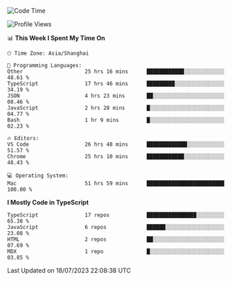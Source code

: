 <!--START_SECTION:waka-->
![Code Time](http://img.shields.io/badge/Code%20Time-4%2C832%20hrs%2029%20mins-blue)

![Profile Views](http://img.shields.io/badge/Profile%20Views-0-blue)

📊 **This Week I Spent My Time On** 

```text
🕑︎ Time Zone: Asia/Shanghai

💬 Programming Languages: 
Other                    25 hrs 16 mins      ████████████░░░░░░░░░░░░░   48.61 % 
TypeScript               17 hrs 46 mins      █████████░░░░░░░░░░░░░░░░   34.19 % 
JSON                     4 hrs 23 mins       ██░░░░░░░░░░░░░░░░░░░░░░░   08.46 % 
JavaScript               2 hrs 28 mins       █░░░░░░░░░░░░░░░░░░░░░░░░   04.77 % 
Bash                     1 hr 9 mins         █░░░░░░░░░░░░░░░░░░░░░░░░   02.23 % 

🔥 Editors: 
VS Code                  26 hrs 48 mins      █████████████░░░░░░░░░░░░   51.57 % 
Chrome                   25 hrs 10 mins      ████████████░░░░░░░░░░░░░   48.43 % 

💻 Operating System: 
Mac                      51 hrs 59 mins      █████████████████████████   100.00 % 
```

**I Mostly Code in TypeScript** 

```text
TypeScript               17 repos            ████████████████░░░░░░░░░   65.38 % 
JavaScript               6 repos             ██████░░░░░░░░░░░░░░░░░░░   23.08 % 
HTML                     2 repos             ██░░░░░░░░░░░░░░░░░░░░░░░   07.69 % 
MDX                      1 repo              █░░░░░░░░░░░░░░░░░░░░░░░░   03.85 % 
```




 Last Updated on 18/07/2023 22:08:38 UTC
<!--END_SECTION:waka-->
